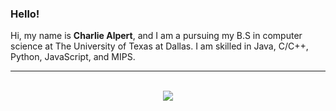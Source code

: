 ### Hello!

Hi, my name is **Charlie Alpert**, and I am a pursuing my B.S in computer science at The University of Texas at Dallas. I am skilled in Java, C/C++, Python, JavaScript, and MIPS.

---

<p align="center"><br />
  <a href="https://www.linkedin.com/in/charlieyalpert/">
    <img src="https://img.shields.io/badge/LinkedIn-charlieyalpert-2867B2">
</p>
